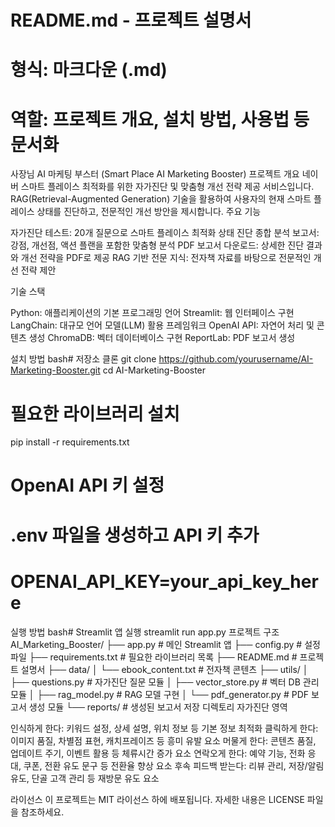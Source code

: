 # README.md - 프로젝트 설명서
# 형식: 마크다운 (.md)
# 역할: 프로젝트 개요, 설치 방법, 사용법 등 문서화

사장님 AI 마케팅 부스터 (Smart Place AI Marketing Booster)
프로젝트 개요
네이버 스마트 플레이스 최적화를 위한 자가진단 및 맞춤형 개선 전략 제공 서비스입니다. RAG(Retrieval-Augmented Generation) 기술을 활용하여 사용자의 현재 스마트 플레이스 상태를 진단하고, 전문적인 개선 방안을 제시합니다.
주요 기능

자가진단 테스트: 20개 질문으로 스마트 플레이스 최적화 상태 진단
종합 분석 보고서: 강점, 개선점, 액션 플랜을 포함한 맞춤형 분석
PDF 보고서 다운로드: 상세한 진단 결과와 개선 전략을 PDF로 제공
RAG 기반 전문 지식: 전자책 자료를 바탕으로 전문적인 개선 전략 제안

기술 스택

Python: 애플리케이션의 기본 프로그래밍 언어
Streamlit: 웹 인터페이스 구현
LangChain: 대규모 언어 모델(LLM) 활용 프레임워크
OpenAI API: 자연어 처리 및 콘텐츠 생성
ChromaDB: 벡터 데이터베이스 구현
ReportLab: PDF 보고서 생성

설치 방법
bash# 저장소 클론
git clone https://github.com/yourusername/AI-Marketing-Booster.git
cd AI-Marketing-Booster

# 필요한 라이브러리 설치
pip install -r requirements.txt

# OpenAI API 키 설정
# .env 파일을 생성하고 API 키 추가
# OPENAI_API_KEY=your_api_key_here
실행 방법
bash# Streamlit 앱 실행
streamlit run app.py
프로젝트 구조
AI_Marketing_Booster/
├── app.py                 # 메인 Streamlit 앱
├── config.py              # 설정 파일
├── requirements.txt       # 필요한 라이브러리 목록
├── README.md              # 프로젝트 설명서
├── data/
│   └── ebook_content.txt  # 전자책 콘텐츠
├── utils/
│   ├── questions.py       # 자가진단 질문 모듈
│   ├── vector_store.py    # 벡터 DB 관리 모듈
│   ├── rag_model.py       # RAG 모델 구현
│   └── pdf_generator.py   # PDF 보고서 생성 모듈
└── reports/               # 생성된 보고서 저장 디렉토리
자가진단 영역

인식하게 한다: 키워드 설정, 상세 설명, 위치 정보 등 기본 정보 최적화
클릭하게 한다: 이미지 품질, 차별점 표현, 캐치프레이즈 등 흥미 유발 요소
머물게 한다: 콘텐츠 품질, 업데이트 주기, 이벤트 활용 등 체류시간 증가 요소
연락오게 한다: 예약 기능, 전화 응대, 쿠폰, 전환 유도 문구 등 전환율 향상 요소
후속 피드백 받는다: 리뷰 관리, 저장/알림 유도, 단골 고객 관리 등 재방문 유도 요소

라이선스
이 프로젝트는 MIT 라이선스 하에 배포됩니다. 자세한 내용은 LICENSE 파일을 참조하세요.